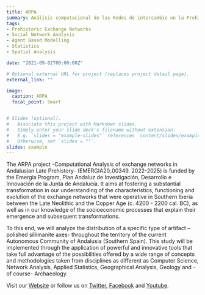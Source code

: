 ```yaml
---
title: ARPA
summary: Análisis computacional de las Redes de intercambio en la Prehistoria Reciente Andaluza
tags:
- Prehistoric Exchange Networks
- Social Network Analysis
- Agent Based Modelling
- Statistics
- Spatial Analysis

date: "2021-09-02T00:00:00Z"

# Optional external URL for project (replaces project detail page).
external_link: ""

image:
  caption: ARPA
  focal_point: Smart


# Slides (optional).
#   Associate this project with Markdown slides.
#   Simply enter your slide deck's filename without extension.
#   E.g. `slides = "example-slides"` references `content/slides/example-slides.md`.
#   Otherwise, set `slides = ""`.
slides: example
---
```


The ARPA project -Computational Analysis of exchange networks in Andalusian Late Prehistory- (EMERGIA20_00349. 2022-2025) is funded by the Emergia Program, Plan Andaluz de Investigación, Desarrollo e Innovación de la Junta de Andalucía. It aims at fostering a substantial transformation in our understanding of the characteristics, functioning and evolution of the exchange networks that were operative in Southern Iberia between the Late Neolithic and the Copper Age (c. 4200 - 2200 cal. BC), as well as in our knowledge of the socioeconomic processes that explain their emergence and subsequent transformations.

To this end, we will analyze the distribution of a specific type of artifact –polished sillimanite axes- throughout the territory of the current Autonomous Community of Andalusia (Southern Spain). This study will be implemented through the application of powerful and innovative tools that take full advantage of the possibilities offered by a wide range of concepts and methodologies taken from disciplines as different as Computer Science, Network Analysis, Applied Statistics, Geographical Analysis, Geology and -of course- Archaeology.

Visit our [Website](https://proyectos.ugr.es/arpa/) or follow us on [Twitter](https://twitter.com/ARPA_emergia), [Facebook](https://www.facebook.com/ARPAproject) and [Youtube](https://www.youtube.com/channel/UC6dCTEUsmjagQXiPrViaZKQ).
